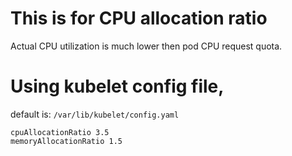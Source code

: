 # This is for CPU allocation ratio
Actual CPU utilization is much lower then pod CPU request quota.

# Using kubelet config file, 
default is: `/var/lib/kubelet/config.yaml`
```
cpuAllocationRatio 3.5
memoryAllocationRatio 1.5
```

